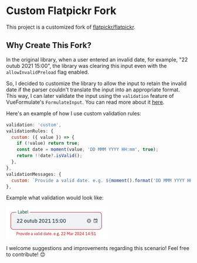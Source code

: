 # Custom Flatpickr Fork

This project is a customized fork of [flatpickr/flatpickr](https://github.com/flatpickr/flatpickr).

## Why Create This Fork?

In the original library, when a user entered an invalid date, for example, "22 outub 2021 15:00", the library was clearing this input even with the `allowInvalidPreload` flag enabled.

So, I decided to customize the library to allow the input to retain the invalid date if the parser couldn't translate the input into an appropriate format. This way, I can later validate the input using the `validation` feature of VueFormulate's `FormulateInput`. You can read more about it [here](https://vueformulate.com/guide/validation/#custom-validation-rules).

Here's an example of how I use custom validation rules:

```javascript
validation: 'custom',
validationRules: {
  custom: ({ value }) => {
    if (!value) return true;
    const date = moment(value, 'DD MMM YYYY HH:mm', true);
    return !!date?.isValid();
  },
},
validationMessages: {
  custom: `Provide a valid date. e.g. ${moment().format('DD MMM YYYY HH:mm')}`,
},
```

Example what validation would look like:

![Example Validation](validation.png)

I welcome suggestions and improvements regarding this scenario! Feel free to contribute! 😊